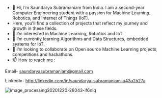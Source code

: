 - 👋 Hi, I’m Saundarya Subramaniam from India. I am a second-year Computer Engineering student with a passion for Machine Learning, Robotics, and Internet of Things (IoT).
-  Here, you'll find a collection of projects that reflect my journey and growth in these fields.
- 👀 I’m interested in Machine Learning, Robotics and IoT
- 🌱 I’m currently learning Algorithms and Data Structures, embedded systems for IoT, 
- 💞️ I’m looking to collaborate on Open source Machine Learning projects, competitions and hackathons.
- 📫 How to reach me :
  
 Email- saundaryasubramaniam@gmail.com
 
 LinkedIn- http://linkedin.com/in/saundarya-subramaniam-a43a2b27a
  
![image_processing20201220-28043-if6niq](https://github.com/user-attachments/assets/f5fc842e-ada3-4144-8021-37c846034cf9)

<!---
- 😄 Pronouns: She/Her
⚡ Fun fact: 
saun09/saun09 is a ✨ special ✨ repository because its `README.md` (this file) appears on your GitHub profile.
You can click the Preview link to take a look at your changes.
--->
